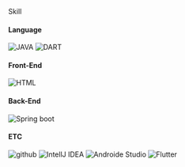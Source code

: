 

Skill
<br>
#### Language
![JAVA](https://img.shields.io/badge/Java-ED8B00?style=for-the-badge&logo=openjdk&logoColor=white)
![DART](https://img.shields.io/badge/Dart-0175C2?style=for-the-badge&logo=dart&logoColor=white)


#### Front-End 
![HTML](https://img.shields.io/badge/HTML-239120?style=for-the-badge&logo=html5&logoColor=white)

#### Back-End
![Spring boot](https://img.shields.io/badge/Spring-6DB33F?style=for-the-badge&logo=spring&logoColor=white)


#### ETC
![github](https://img.shields.io/badge/GitHub-100000?style=for-the-badge&logo=github&logoColor=white)
![IntellJ IDEA](https://img.shields.io/badge/IntelliJ_IDEA-000000.svg?style=for-the-badge&logo=intellij-idea&logoColor=white)
![Androide Studio](https://img.shields.io/badge/Android_Studio-3DDC84?style=for-the-badge&logo=android-studio&logoColor=white)
![Flutter](https://img.shields.io/badge/Flutter-02569B?style=for-the-badge&logo=flutter&logoColor=white)
